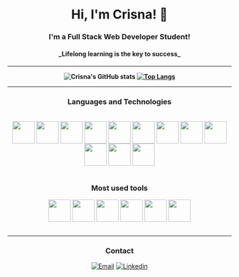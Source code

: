 <div align="center">

<h1> Hi, I'm Crisna! 👋 </h1>

<h3> I'm a Full Stack Web Developer Student! </h3>
<h4>_Lifelong learning is the key to success_<h4>
<hr>

![Crisna's GitHub stats](https://github-readme-stats.vercel.app/api?username=crisnabto&show_icons=true&theme=dark&count_private=true&bg_color=0d1117&hide_border=true&title_color=ef476f&icon_color=ef476f&hide=issues&card_width=200)
[![Top Langs](https://github-readme-stats.vercel.app/api/top-langs/?username=crisnabto&layout=compact&bg_color=0d1117&hide_border=true&title_color=ef476f&langs_count=8)](https://github.com/anuraghazra/github-readme-stats)

<hr>
    
### Languages and Technologies

<div style="display: inline_block"><br/>
    <img align="center" src="https://tinyurl.com/3z69a73c" width="50px">
    <img align="center" src="https://tinyurl.com/m5azu9jz" width="50px">
    <img align="center" src="https://tinyurl.com/mpzcwpc6" width="50px">
    <img align="center" src="https://tinyurl.com/2rfwushy" width="50px">
    <img align="center" src="https://tinyurl.com/5n8tjp7t" width="50px">
    <img align="center" src="https://tinyurl.com/263j827n" width="50px">
    <img align="center" src="https://tinyurl.com/2p823epv" width="50px">
    <img align="center" src="https://tinyurl.com/43m8bzdc" width="50px">
    <img align="center" src="https://tinyurl.com/2wcb2dn3" width="50px">
    <img align="center" src="https://tinyurl.com/tttbdzvs" width="50px">
    <img align="center" src="https://tinyurl.com/4cm29wc8" width="50px">
    <img align="center" src="https://tinyurl.com/bd7sdt9a" width="50px">  
</div>
<br>

### Most used tools
<div>
    <img align="center" src="https://tinyurl.com/527jawcx" width="50px">
    <img align="center" src="https://tinyurl.com/zfa6znmz" width="50px">
    <img align="center" src="https://tinyurl.com/25f2d9ud" width="50px">
    <img align="center" src="https://tinyurl.com/ycknwf3y" width="50px">
    <img align="center" src="https://tinyurl.com/tbxcup3c" width="50px">
    <img align="center" src="https://tinyurl.com/39dyhdx3" width="50px">
</div>
<br>
<hr>

### Contact

[![Email](https://img.shields.io/badge/Gmail-D14836?style=for-the-badge&logo=gmail&logoColor=white)](mailto:crisnabto@gmail.com)
[![Linkedin](https://img.shields.io/badge/LinkedIn-0077B5?style=for-the-badge&logo=linkedin&logoColor=white)](https://www.linkedin.com/in/crisna-bezerra/)
    
</div>
